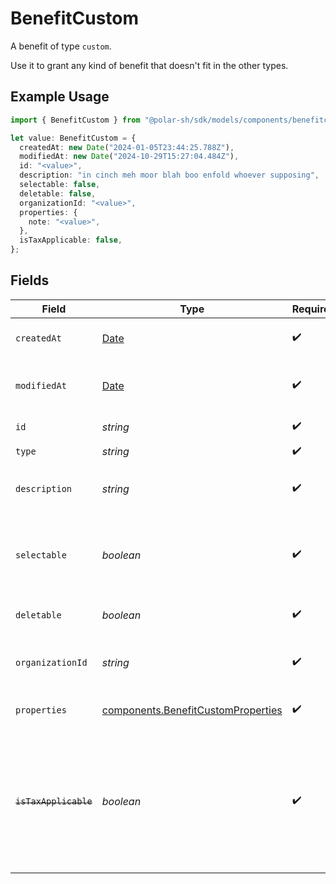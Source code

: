 # BenefitCustom

A benefit of type `custom`.

Use it to grant any kind of benefit that doesn't fit in the other types.

## Example Usage

```typescript
import { BenefitCustom } from "@polar-sh/sdk/models/components/benefitcustom.js";

let value: BenefitCustom = {
  createdAt: new Date("2024-01-05T23:44:25.788Z"),
  modifiedAt: new Date("2024-10-29T15:27:04.484Z"),
  id: "<value>",
  description: "in cinch meh moor blah boo enfold whoever supposing",
  selectable: false,
  deletable: false,
  organizationId: "<value>",
  properties: {
    note: "<value>",
  },
  isTaxApplicable: false,
};
```

## Fields

| Field                                                                                                                   | Type                                                                                                                    | Required                                                                                                                | Description                                                                                                             |
| ----------------------------------------------------------------------------------------------------------------------- | ----------------------------------------------------------------------------------------------------------------------- | ----------------------------------------------------------------------------------------------------------------------- | ----------------------------------------------------------------------------------------------------------------------- |
| `createdAt`                                                                                                             | [Date](https://developer.mozilla.org/en-US/docs/Web/JavaScript/Reference/Global_Objects/Date)                           | :heavy_check_mark:                                                                                                      | Creation timestamp of the object.                                                                                       |
| `modifiedAt`                                                                                                            | [Date](https://developer.mozilla.org/en-US/docs/Web/JavaScript/Reference/Global_Objects/Date)                           | :heavy_check_mark:                                                                                                      | Last modification timestamp of the object.                                                                              |
| `id`                                                                                                                    | *string*                                                                                                                | :heavy_check_mark:                                                                                                      | The ID of the benefit.                                                                                                  |
| `type`                                                                                                                  | *string*                                                                                                                | :heavy_check_mark:                                                                                                      | N/A                                                                                                                     |
| `description`                                                                                                           | *string*                                                                                                                | :heavy_check_mark:                                                                                                      | The description of the benefit.                                                                                         |
| `selectable`                                                                                                            | *boolean*                                                                                                               | :heavy_check_mark:                                                                                                      | Whether the benefit is selectable when creating a product.                                                              |
| `deletable`                                                                                                             | *boolean*                                                                                                               | :heavy_check_mark:                                                                                                      | Whether the benefit is deletable.                                                                                       |
| `organizationId`                                                                                                        | *string*                                                                                                                | :heavy_check_mark:                                                                                                      | The ID of the organization owning the benefit.                                                                          |
| `properties`                                                                                                            | [components.BenefitCustomProperties](../../models/components/benefitcustomproperties.md)                                | :heavy_check_mark:                                                                                                      | Properties for a benefit of type `custom`.                                                                              |
| ~~`isTaxApplicable`~~                                                                                                   | *boolean*                                                                                                               | :heavy_check_mark:                                                                                                      | : warning: ** DEPRECATED **: This will be removed in a future release, please migrate away from it as soon as possible. |